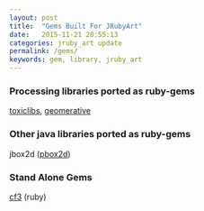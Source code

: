 ```yaml
---
layout: post
title:  "Gems Built For JRubyArt"
date:   2015-11-21 20:55:13
categories: jruby_art update
permalink: /gems/
keywords: gem, library, jruby_art
---
```


### Processing libraries ported as ruby-gems

[toxiclibs][tox], [geomerative][geom]

### Other java libraries ported as ruby-gems

jbox2d ([pbox2d][jbox2d])

### Stand Alone Gems

[cf3][cf3] (ruby)

[tox]:https://github.com/ruby-processing/toxicgem
[geom]:http://ruby-processing.github.io/geomerativegem/
[jbox2d]:https://github.com/ruby-processing/jbox2d
[cf3]:https://github.com/monkstone/cf3ruby